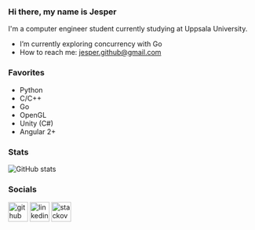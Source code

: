 ### Hi there, my name is Jesper

I'm a computer engineer student currently studying at Uppsala University. 

- I’m currently exploring concurrency with Go
- How to reach me: jesper.github@gmail.com 

### Favorites

* Python
* C/C++
* Go
* OpenGL
* Unity (C#)
* Angular 2+

### Stats

![GitHub stats](https://github-readme-stats.vercel.app/api?username=JesperGlas&show_icons=true)  

### Socials

[<img src='https://cdn.jsdelivr.net/npm/simple-icons@3.0.1/icons/github.svg' alt='github' height='40'>](https://github.com/JesperGlas)  [<img src='https://cdn.jsdelivr.net/npm/simple-icons@3.0.1/icons/linkedin.svg' alt='linkedin' height='40'>](https://www.linkedin.com/in/jesper-glas-b51b6b198/)  [<img src='https://cdn.jsdelivr.net/npm/simple-icons@3.0.1/icons/stackoverflow.svg' alt='stackoverflow' height='40'>](https://stackoverflow.com/users/12502042/jesper) 
